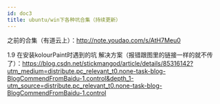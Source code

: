 ```yaml
---
id: doc3
title: ubuntu/win下各种坑合集（持续更新）
---
```


之前的合集（有道云上）：http://note.youdao.com/s/AtH7Meu0

1.9
在安装kolourPaint时遇到的坑
解决方案（报错跟图里的链接一样的就不传了）：https://blog.csdn.net/stickmangod/article/details/85316142?utm_medium=distribute.pc_relevant_t0.none-task-blog-BlogCommendFromBaidu-1.control&depth_1-utm_source=distribute.pc_relevant_t0.none-task-blog-BlogCommendFromBaidu-1.control
